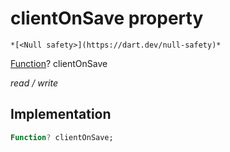 


# clientOnSave property




    *[<Null safety>](https://dart.dev/null-safety)*


[Function](https://api.flutter.dev/flutter/dart-core/Function-class.html)? clientOnSave
  
_read / write_






## Implementation

```dart
Function? clientOnSave;


```







